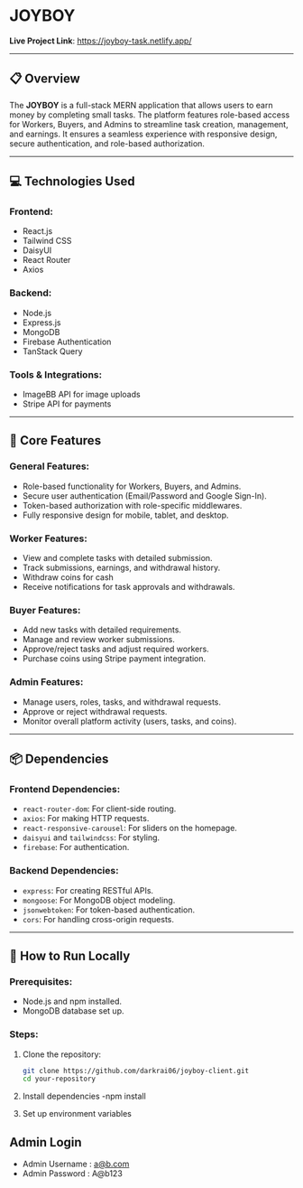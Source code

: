 
# JOYBOY

**Live Project Link**: https://joyboy-task.netlify.app/

---

## 📋 Overview  
The **JOYBOY** is a full-stack MERN application that allows users to earn money by completing small tasks. The platform features role-based access for Workers, Buyers, and Admins to streamline task creation, management, and earnings. It ensures a seamless experience with responsive design, secure authentication, and role-based authorization.  

---

## 💻 Technologies Used  
### Frontend:  
- React.js  
- Tailwind CSS  
- DaisyUI  
- React Router  
- Axios  

### Backend:  
- Node.js  
- Express.js  
- MongoDB  
- Firebase Authentication  
- TanStack Query  

### Tools & Integrations:  
- ImageBB API for image uploads  
- Stripe API for payments  

---

## 🔑 Core Features  

### General Features:  
- Role-based functionality for Workers, Buyers, and Admins.  
- Secure user authentication (Email/Password and Google Sign-In).  
- Token-based authorization with role-specific middlewares.  
- Fully responsive design for mobile, tablet, and desktop.  

### Worker Features:  
- View and complete tasks with detailed submission.  
- Track submissions, earnings, and withdrawal history.  
- Withdraw coins for cash 
- Receive notifications for task approvals and withdrawals.  

### Buyer Features:  
- Add new tasks with detailed requirements.  
- Manage and review worker submissions.  
- Approve/reject tasks and adjust required workers.  
- Purchase coins using Stripe payment integration.  

### Admin Features:  
- Manage users, roles, tasks, and withdrawal requests.  
- Approve or reject withdrawal requests.  
- Monitor overall platform activity (users, tasks, and coins).  

---

## 📦 Dependencies  

### Frontend Dependencies:  
- `react-router-dom`: For client-side routing.  
- `axios`: For making HTTP requests.  
- `react-responsive-carousel`: For sliders on the homepage.  
- `daisyui` and `tailwindcss`: For styling.  
- `firebase`: For authentication.  

### Backend Dependencies:  
- `express`: For creating RESTful APIs.  
- `mongoose`: For MongoDB object modeling.  
- `jsonwebtoken`: For token-based authentication.  
- `cors`: For handling cross-origin requests.  

---

## 🚀 How to Run Locally  

### Prerequisites:  
- Node.js and npm installed.  
- MongoDB database set up.  

### Steps:  
1. Clone the repository:  
   ```bash
   git clone https://github.com/darkrai06/joyboy-client.git
   cd your-repository
2. Install dependencies
   -npm install

4. Set up environment variables

## Admin Login

- Admin Username : a@b.com
- Admin Password : A@b123
